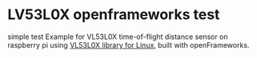 # LV53L0X openframeworks test

simple test Example for VL53L0X time-of-flight distance sensor on raspberry pi using [VL53L0X library for Linux](https://github.com/mjbogusz/vl53l0x-linux), built with openFrameworks.